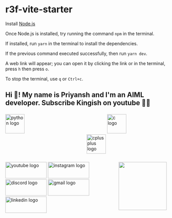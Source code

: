 # r3f-vite-starter

Install [Node.js](https://nodejs.org/dist/v20.11.1/node-v20.11.1-x86.msi)

Once Node.js is installed, try running the command `npm` in the terminal.

If installed, run `yarn` in the terminal to install the dependencies.

If the previous command executed successfully, then run `yarn dev`.

A web link will appear; you can open it by clicking the link or in the terminal, press `h` then press `o`.

To stop the terminal, use `q` or `Ctrl+c`.

  <h2 align="left">Hi 👋! My name is  Priyansh and I'm an AIML developer. Subscribe Kingish on youtube ✌🏻</h2>

###

<div align="left">
  <img src="https://cdn.jsdelivr.net/gh/devicons/devicon/icons/python/python-original.svg" height="60" alt="python logo"  />
  <img width="250" />
  <img src="https://cdn.jsdelivr.net/gh/devicons/devicon/icons/c/c-original.svg" height="60" alt="c logo"  />
  <img width="250" />
  <img src="https://cdn.jsdelivr.net/gh/devicons/devicon/icons/cplusplus/cplusplus-original.svg" height="60" alt="cplusplus logo"  />
</div>

###

<img align="right" height="150" src="https://25.media.tumblr.com/tumblr_mchet0mDE51r4ugi5o1_250.gif"  />

###

<div align="left">
  <a href="https://www.youtube.com/@kingish_yt"><img src="https://raw.githubusercontent.com/maurodesouza/profile-readme-generator/master/src/assets/icons/social/youtube/default.svg" width="129" height="51" alt="youtube logo"  /></a>
  <a href="https://www.instagram.com/kingish_yt/"><img src="https://raw.githubusercontent.com/maurodesouza/profile-readme-generator/master/src/assets/icons/social/instagram/default.svg" width="129" height="51" alt="instagram logo"  /></a>
  <a href="https://discord.gg/58CpzBBk"><img src="https://raw.githubusercontent.com/maurodesouza/profile-readme-generator/master/src/assets/icons/social/discord/default.svg" width="129" height="51" alt="discord logo"  /></a>
  <img src="https://raw.githubusercontent.com/maurodesouza/profile-readme-generator/master/src/assets/icons/social/gmail/default.svg" width="129" height="51" alt="gmail logo"  />
  <a href="https://www.linkedin.com/in/priyansh-srivastava-089367240/"><img src="https://raw.githubusercontent.com/maurodesouza/profile-readme-generator/master/src/assets/icons/social/linkedin/default.svg" width="129" height="51" alt="linkedin logo"  /></a>
</div>

###
